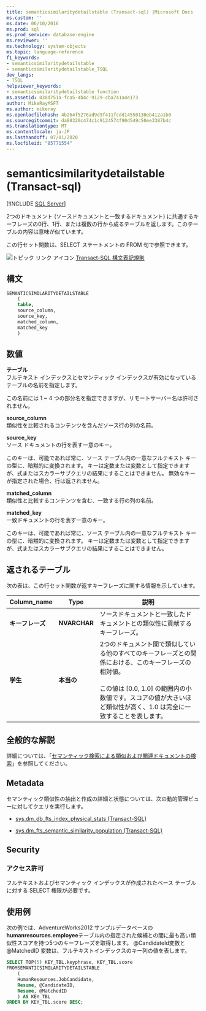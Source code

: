 ```yaml
---
title: semanticsimilaritydetailstable (Transact-sql) |Microsoft Docs
ms.custom: ''
ms.date: 06/10/2016
ms.prod: sql
ms.prod_service: database-engine
ms.reviewer: ''
ms.technology: system-objects
ms.topic: language-reference
f1_keywords:
- semanticsimilaritydetailstable
- semanticsimilaritydetailstable_TSQL
dev_langs:
- TSQL
helpviewer_keywords:
- semanticsimilaritydetailstable function
ms.assetid: 038d751a-fca5-4b4c-9129-cba741a4e173
author: MikeRayMSFT
ms.author: mikeray
ms.openlocfilehash: 4b264f5276ad9d9f411fcdd14550130eb412a1b0
ms.sourcegitcommit: da88320c474c1c9124574f90d549c50ee3387b4c
ms.translationtype: MT
ms.contentlocale: ja-JP
ms.lasthandoff: 07/01/2020
ms.locfileid: "85771554"
---
```

# <a name="semanticsimilaritydetailstable-transact-sql"></a>semanticsimilaritydetailstable (Transact-sql)
[!INCLUDE [SQL Server](../../includes/applies-to-version/sqlserver.md)]

  2つのドキュメント (ソースドキュメントと一致するドキュメント) に共通するキーフレーズの0行、1行、または複数の行から成るテーブルを返します。このテーブルの内容は意味が似ています。  
  
 この行セット関数は、SELECT ステートメントの FROM 句で参照できます。 
  
 ![トピック リンク アイコン](../../database-engine/configure-windows/media/topic-link.gif "トピック リンク アイコン") [Transact-SQL 構文表記規則](../../t-sql/language-elements/transact-sql-syntax-conventions-transact-sql.md)  
  
## <a name="syntax"></a>構文  
  
```sql  
SEMANTICSIMILARITYDETAILSTABLE  
    (  
    table,  
    source_column,  
    source_key,  
    matched_column,  
    matched_key  
    )  
```  
  
##  <a name="arguments"></a><a name="Arguments"></a>数値  
 **テーブル**  
 フルテキスト インデックスとセマンティック インデックスが有効になっているテーブルの名前を指定します。  
  
 この名前には 1 ~ 4 つの部分名を指定できますが、リモートサーバー名は許可されません。  
  
 **source_column**  
 類似性を比較されるコンテンツを含んだソース行の列の名前。  
  
 **source_key**  
 ソース ドキュメントの行を表す一意のキー。  
  
 このキーは、可能であれば常に、ソース テーブル内の一意なフルテキスト キーの型に、暗黙的に変換されます。 キーは定数または変数として指定できますが、式またはスカラーサブクエリの結果にすることはできません。 無効なキーが指定された場合、行は返されません。  
  
 **matched_column**  
 類似性と比較するコンテンツを含む、一致する行の列の名前。  
  
 **matched_key**  
 一致ドキュメントの行を表す一意のキー。  
  
 このキーは、可能であれば常に、ソース テーブル内の一意なフルテキスト キーの型に、暗黙的に変換されます。 キーは定数または変数として指定できますが、式またはスカラーサブクエリの結果にすることはできません。  
  
## <a name="table-returned"></a>返されるテーブル  
 次の表は、この行セット関数が返すキーフレーズに関する情報を示しています。  
  
|Column_name|Type|説明|  
|------------------|----------|-----------------|  
|**キーフレーズ**|**NVARCHAR**|ソースドキュメントと一致したドキュメントとの類似性に貢献するキーフレーズ。|  
|**学生**|**本当の**|2つのドキュメント間で類似している他のすべてのキーフレーズとの関係における、このキーフレーズの相対値。<br /><br /> この値は [0.0, 1.0] の範囲内の小数値です。スコアの値が大きいほど類似性が高く、1.0 は完全に一致することを表します。|  
  
## <a name="general-remarks"></a>全般的な解説  
 詳細については、「[セマンティック検索による類似および関連ドキュメントの検索](../../relational-databases/search/find-similar-and-related-documents-with-semantic-search.md)」を参照してください。  
  
## <a name="metadata"></a>Metadata  
 セマンティック類似性の抽出と作成の詳細と状態については、次の動的管理ビューに対してクエリを実行します。  
  
-   [sys.dm_db_fts_index_physical_stats &#40;Transact-SQL&#41;](../../relational-databases/system-dynamic-management-views/sys-dm-db-fts-index-physical-stats-transact-sql.md)  
  
-   [sys.dm_fts_semantic_similarity_population &#40;Transact-SQL&#41;](../../relational-databases/system-dynamic-management-views/sys-dm-fts-semantic-similarity-population-transact-sql.md)  
  
## <a name="security"></a>Security  
  
### <a name="permissions"></a>アクセス許可  
 フルテキストおよびセマンティック インデックスが作成されたベース テーブルに対する SELECT 権限が必要です。  
  
## <a name="examples"></a>使用例  
 次の例では、AdventureWorks2012 サンプルデータベースの**humanresources.employee**テーブル内の指定された候補との間に最も高い類似性スコアを持つ5つのキーフレーズを取得します。 @CandidateId変数と @MatchedID 変数は、フルテキストインデックスのキー列の値を表します。  
  
```sql  
SELECT TOP(5) KEY_TBL.keyphrase, KEY_TBL.score  
FROMSEMANTICSIMILARITYDETAILSTABLE  
    (  
    HumanResources.JobCandidate,  
    Resume, @CandidateID,  
    Resume, @MatchedID  
    ) AS KEY_TBL  
ORDER BY KEY_TBL.score DESC;  
  
```  
  
  
